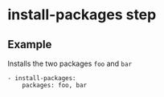 # install-packages step

## Example

Installs the two packages `foo` and `bar`

    - install-packages:
        packages: foo, bar

